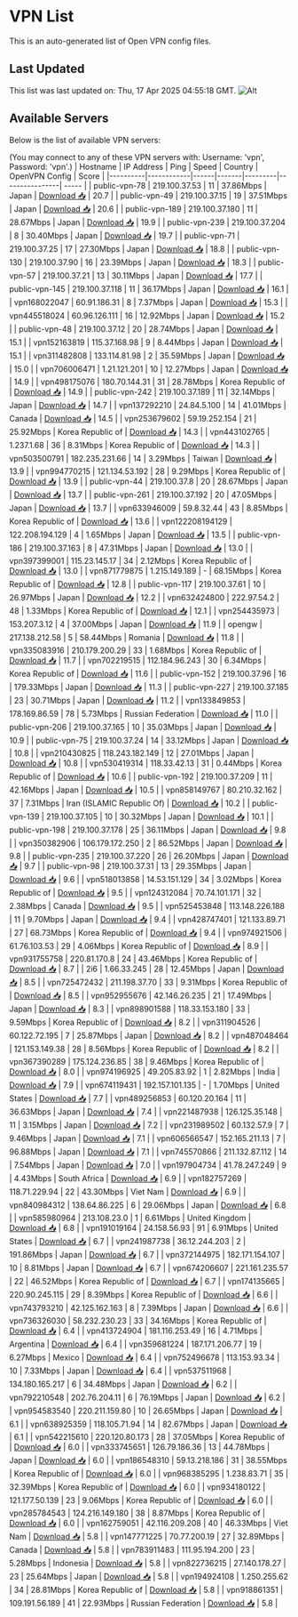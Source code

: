 # VPN List

This is an auto-generated list of Open VPN config files.

## Last Updated

This list was last updated on: Thu, 17 Apr 2025 04:55:18 GMT.
![Alt](https://repobeats.axiom.co/api/embed/186b98318ef1479477931607c1ad7d823f12451f.svg "Repobeats analytics image")

## Available Servers

Below is the list of available VPN servers:

(You may connect to any of these VPN servers with: Username: 'vpn', Password: 'vpn'.)
| Hostname | IP Address | Ping | Speed | Country | OpenVPN Config | Score |
|----------|------------|------|-------|---------|----------------| ----- |
| public-vpn-78 | 219.100.37.53 | 11 | 37.86Mbps | Japan | [Download 📥](./configs/server_0_JP.ovpn) | 20.7 |
| public-vpn-49 | 219.100.37.15 | 19 | 37.51Mbps | Japan | [Download 📥](./configs/server_1_JP.ovpn) | 20.6 |
| public-vpn-189 | 219.100.37.180 | 11 | 28.67Mbps | Japan | [Download 📥](./configs/server_2_JP.ovpn) | 19.9 |
| public-vpn-239 | 219.100.37.204 | 8 | 30.40Mbps | Japan | [Download 📥](./configs/server_3_JP.ovpn) | 19.7 |
| public-vpn-71 | 219.100.37.25 | 17 | 27.30Mbps | Japan | [Download 📥](./configs/server_4_JP.ovpn) | 18.8 |
| public-vpn-130 | 219.100.37.90 | 16 | 23.39Mbps | Japan | [Download 📥](./configs/server_5_JP.ovpn) | 18.3 |
| public-vpn-57 | 219.100.37.21 | 13 | 30.11Mbps | Japan | [Download 📥](./configs/server_6_JP.ovpn) | 17.7 |
| public-vpn-145 | 219.100.37.118 | 11 | 36.17Mbps | Japan | [Download 📥](./configs/server_7_JP.ovpn) | 16.1 |
| vpn168022047 | 60.91.186.31 | 8 | 7.37Mbps | Japan | [Download 📥](./configs/server_8_JP.ovpn) | 15.3 |
| vpn445518024 | 60.96.126.111 | 16 | 12.92Mbps | Japan | [Download 📥](./configs/server_9_JP.ovpn) | 15.2 |
| public-vpn-48 | 219.100.37.12 | 20 | 28.74Mbps | Japan | [Download 📥](./configs/server_10_JP.ovpn) | 15.1 |
| vpn152163819 | 115.37.168.98 | 9 | 8.44Mbps | Japan | [Download 📥](./configs/server_11_JP.ovpn) | 15.1 |
| vpn311482808 | 133.114.81.98 | 2 | 35.59Mbps | Japan | [Download 📥](./configs/server_12_JP.ovpn) | 15.0 |
| vpn706006471 | 1.21.121.201 | 10 | 12.27Mbps | Japan | [Download 📥](./configs/server_13_JP.ovpn) | 14.9 |
| vpn498175076 | 180.70.144.31 | 31 | 28.78Mbps | Korea Republic of | [Download 📥](./configs/server_14_KR.ovpn) | 14.9 |
| public-vpn-242 | 219.100.37.189 | 11 | 32.14Mbps | Japan | [Download 📥](./configs/server_15_JP.ovpn) | 14.7 |
| vpn137292210 | 24.84.5.100 | 14 | 41.01Mbps | Canada | [Download 📥](./configs/server_16_CA.ovpn) | 14.5 |
| vpn253679602 | 59.19.252.154 | 21 | 25.92Mbps | Korea Republic of | [Download 📥](./configs/server_17_KR.ovpn) | 14.3 |
| vpn443102765 | 1.237.1.68 | 36 | 8.31Mbps | Korea Republic of | [Download 📥](./configs/server_18_KR.ovpn) | 14.3 |
| vpn503500791 | 182.235.231.66 | 14 | 3.29Mbps | Taiwan | [Download 📥](./configs/server_19_TW.ovpn) | 13.9 |
| vpn994770215 | 121.134.53.192 | 28 | 9.29Mbps | Korea Republic of | [Download 📥](./configs/server_20_KR.ovpn) | 13.9 |
| public-vpn-44 | 219.100.37.8 | 20 | 28.67Mbps | Japan | [Download 📥](./configs/server_21_JP.ovpn) | 13.7 |
| public-vpn-261 | 219.100.37.192 | 20 | 47.05Mbps | Japan | [Download 📥](./configs/server_22_JP.ovpn) | 13.7 |
| vpn633946009 | 59.8.32.44 | 43 | 8.85Mbps | Korea Republic of | [Download 📥](./configs/server_23_KR.ovpn) | 13.6 |
| vpn122208194129 | 122.208.194.129 | 4 | 1.65Mbps | Japan | [Download 📥](./configs/server_24_JP.ovpn) | 13.5 |
| public-vpn-186 | 219.100.37.163 | 8 | 47.31Mbps | Japan | [Download 📥](./configs/server_25_JP.ovpn) | 13.0 |
| vpn397399001 | 115.23.145.17 | 34 | 2.12Mbps | Korea Republic of | [Download 📥](./configs/server_26_KR.ovpn) | 13.0 |
| vpn871779875 | 1.215.149.189 | - | 68.15Mbps | Korea Republic of | [Download 📥](./configs/server_27_KR.ovpn) | 12.8 |
| public-vpn-117 | 219.100.37.61 | 10 | 26.97Mbps | Japan | [Download 📥](./configs/server_28_JP.ovpn) | 12.2 |
| vpn632424800 | 222.97.54.2 | 48 | 1.33Mbps | Korea Republic of | [Download 📥](./configs/server_29_KR.ovpn) | 12.1 |
| vpn254435973 | 153.207.3.12 | 4 | 37.00Mbps | Japan | [Download 📥](./configs/server_30_JP.ovpn) | 11.9 |
| opengw | 217.138.212.58 | 5 | 58.44Mbps | Romania | [Download 📥](./configs/server_31_RO.ovpn) | 11.8 |
| vpn335083916 | 210.179.200.29 | 33 | 1.68Mbps | Korea Republic of | [Download 📥](./configs/server_32_KR.ovpn) | 11.7 |
| vpn702219515 | 112.184.96.243 | 30 | 6.34Mbps | Korea Republic of | [Download 📥](./configs/server_33_KR.ovpn) | 11.6 |
| public-vpn-152 | 219.100.37.96 | 16 | 179.33Mbps | Japan | [Download 📥](./configs/server_34_JP.ovpn) | 11.3 |
| public-vpn-227 | 219.100.37.185 | 23 | 30.71Mbps | Japan | [Download 📥](./configs/server_35_JP.ovpn) | 11.2 |
| vpn133849853 | 178.169.86.59 | 78 | 5.73Mbps | Russian Federation | [Download 📥](./configs/server_36_RU.ovpn) | 11.0 |
| public-vpn-206 | 219.100.37.165 | 10 | 35.03Mbps | Japan | [Download 📥](./configs/server_37_JP.ovpn) | 10.9 |
| public-vpn-75 | 219.100.37.24 | 14 | 33.12Mbps | Japan | [Download 📥](./configs/server_38_JP.ovpn) | 10.8 |
| vpn210430825 | 118.243.182.149 | 12 | 27.01Mbps | Japan | [Download 📥](./configs/server_39_JP.ovpn) | 10.8 |
| vpn530419314 | 118.33.42.13 | 31 | 0.44Mbps | Korea Republic of | [Download 📥](./configs/server_40_KR.ovpn) | 10.6 |
| public-vpn-192 | 219.100.37.209 | 11 | 42.16Mbps | Japan | [Download 📥](./configs/server_41_JP.ovpn) | 10.5 |
| vpn858149767 | 80.210.32.162 | 37 | 7.31Mbps | Iran (ISLAMIC Republic Of) | [Download 📥](./configs/server_42_IR.ovpn) | 10.2 |
| public-vpn-139 | 219.100.37.105 | 10 | 30.32Mbps | Japan | [Download 📥](./configs/server_43_JP.ovpn) | 10.1 |
| public-vpn-198 | 219.100.37.178 | 25 | 36.11Mbps | Japan | [Download 📥](./configs/server_44_JP.ovpn) | 9.8 |
| vpn350382906 | 106.179.172.250 | 2 | 86.52Mbps | Japan | [Download 📥](./configs/server_45_JP.ovpn) | 9.8 |
| public-vpn-235 | 219.100.37.220 | 26 | 26.20Mbps | Japan | [Download 📥](./configs/server_46_JP.ovpn) | 9.7 |
| public-vpn-98 | 219.100.37.31 | 13 | 29.35Mbps | Japan | [Download 📥](./configs/server_47_JP.ovpn) | 9.6 |
| vpn518013858 | 14.53.151.129 | 34 | 3.02Mbps | Korea Republic of | [Download 📥](./configs/server_48_KR.ovpn) | 9.5 |
| vpn124312084 | 70.74.101.171 | 32 | 2.38Mbps | Canada | [Download 📥](./configs/server_49_CA.ovpn) | 9.5 |
| vpn525453848 | 113.148.226.188 | 11 | 9.70Mbps | Japan | [Download 📥](./configs/server_50_JP.ovpn) | 9.4 |
| vpn428747401 | 121.133.89.71 | 27 | 68.73Mbps | Korea Republic of | [Download 📥](./configs/server_51_KR.ovpn) | 9.4 |
| vpn974921506 | 61.76.103.53 | 29 | 4.06Mbps | Korea Republic of | [Download 📥](./configs/server_52_KR.ovpn) | 8.9 |
| vpn931755758 | 220.81.170.8 | 24 | 43.46Mbps | Korea Republic of | [Download 📥](./configs/server_53_KR.ovpn) | 8.7 |
| 2i6 | 1.66.33.245 | 28 | 12.45Mbps | Japan | [Download 📥](./configs/server_54_JP.ovpn) | 8.5 |
| vpn725472432 | 211.198.37.70 | 33 | 9.31Mbps | Korea Republic of | [Download 📥](./configs/server_55_KR.ovpn) | 8.5 |
| vpn952955676 | 42.146.26.235 | 21 | 17.49Mbps | Japan | [Download 📥](./configs/server_56_JP.ovpn) | 8.3 |
| vpn898901588 | 118.33.153.180 | 33 | 9.59Mbps | Korea Republic of | [Download 📥](./configs/server_57_KR.ovpn) | 8.2 |
| vpn311904526 | 60.122.72.195 | 7 | 25.87Mbps | Japan | [Download 📥](./configs/server_58_JP.ovpn) | 8.2 |
| vpn487048464 | 121.153.149.38 | 28 | 8.56Mbps | Korea Republic of | [Download 📥](./configs/server_59_KR.ovpn) | 8.2 |
| vpn367390289 | 175.124.236.85 | 38 | 9.46Mbps | Korea Republic of | [Download 📥](./configs/server_60_KR.ovpn) | 8.0 |
| vpn974196925 | 49.205.83.92 | 1 | 2.82Mbps | India | [Download 📥](./configs/server_61_IN.ovpn) | 7.9 |
| vpn674119431 | 192.157.101.135 | - | 1.70Mbps | United States | [Download 📥](./configs/server_62_US.ovpn) | 7.7 |
| vpn489256853 | 60.120.20.164 | 11 | 36.63Mbps | Japan | [Download 📥](./configs/server_63_JP.ovpn) | 7.4 |
| vpn221487938 | 126.125.35.148 | 11 | 3.15Mbps | Japan | [Download 📥](./configs/server_64_JP.ovpn) | 7.2 |
| vpn231989502 | 60.132.57.9 | 7 | 9.46Mbps | Japan | [Download 📥](./configs/server_65_JP.ovpn) | 7.1 |
| vpn606566547 | 152.165.211.13 | 7 | 96.88Mbps | Japan | [Download 📥](./configs/server_66_JP.ovpn) | 7.1 |
| vpn745570866 | 211.132.87.112 | 14 | 7.54Mbps | Japan | [Download 📥](./configs/server_67_JP.ovpn) | 7.0 |
| vpn197904734 | 41.78.247.249 | 9 | 4.43Mbps | South Africa | [Download 📥](./configs/server_68_ZA.ovpn) | 6.9 |
| vpn182757269 | 118.71.229.94 | 22 | 43.30Mbps | Viet Nam | [Download 📥](./configs/server_69_VN.ovpn) | 6.9 |
| vpn840984312 | 138.64.86.225 | 6 | 29.06Mbps | Japan | [Download 📥](./configs/server_70_JP.ovpn) | 6.8 |
| vpn585980964 | 213.108.23.0 | 1 | 6.61Mbps | United Kingdom | [Download 📥](./configs/server_71_GB.ovpn) | 6.8 |
| vpn191019164 | 24.158.56.93 | 91 | 6.91Mbps | United States | [Download 📥](./configs/server_72_US.ovpn) | 6.7 |
| vpn241987738 | 36.12.244.203 | 2 | 191.86Mbps | Japan | [Download 📥](./configs/server_73_JP.ovpn) | 6.7 |
| vpn372144975 | 182.171.154.107 | 10 | 8.81Mbps | Japan | [Download 📥](./configs/server_74_JP.ovpn) | 6.7 |
| vpn674206607 | 221.161.235.57 | 22 | 46.52Mbps | Korea Republic of | [Download 📥](./configs/server_75_KR.ovpn) | 6.7 |
| vpn174135665 | 220.90.245.115 | 29 | 8.39Mbps | Korea Republic of | [Download 📥](./configs/server_76_KR.ovpn) | 6.6 |
| vpn743793210 | 42.125.162.163 | 8 | 7.39Mbps | Japan | [Download 📥](./configs/server_77_JP.ovpn) | 6.6 |
| vpn736326030 | 58.232.230.23 | 33 | 34.16Mbps | Korea Republic of | [Download 📥](./configs/server_78_KR.ovpn) | 6.4 |
| vpn413724904 | 181.116.253.49 | 16 | 4.71Mbps | Argentina | [Download 📥](./configs/server_79_AR.ovpn) | 6.4 |
| vpn359681224 | 187.171.206.77 | 19 | 6.27Mbps | Mexico | [Download 📥](./configs/server_80_MX.ovpn) | 6.4 |
| vpn752496678 | 113.153.93.34 | 10 | 7.33Mbps | Japan | [Download 📥](./configs/server_81_JP.ovpn) | 6.4 |
| vpn537511968 | 134.180.165.217 | 6 | 34.48Mbps | Japan | [Download 📥](./configs/server_82_JP.ovpn) | 6.2 |
| vpn792210548 | 202.76.204.11 | 6 | 76.19Mbps | Japan | [Download 📥](./configs/server_83_JP.ovpn) | 6.2 |
| vpn954583540 | 220.211.159.80 | 10 | 26.65Mbps | Japan | [Download 📥](./configs/server_84_JP.ovpn) | 6.1 |
| vpn638925359 | 118.105.71.94 | 14 | 82.67Mbps | Japan | [Download 📥](./configs/server_85_JP.ovpn) | 6.1 |
| vpn542215610 | 220.120.80.173 | 28 | 37.05Mbps | Korea Republic of | [Download 📥](./configs/server_86_KR.ovpn) | 6.0 |
| vpn333745651 | 126.79.186.36 | 13 | 44.78Mbps | Japan | [Download 📥](./configs/server_87_JP.ovpn) | 6.0 |
| vpn186548310 | 59.13.218.186 | 31 | 38.55Mbps | Korea Republic of | [Download 📥](./configs/server_88_KR.ovpn) | 6.0 |
| vpn968385295 | 1.238.83.71 | 35 | 32.39Mbps | Korea Republic of | [Download 📥](./configs/server_89_KR.ovpn) | 6.0 |
| vpn934180122 | 121.177.50.139 | 23 | 9.06Mbps | Korea Republic of | [Download 📥](./configs/server_90_KR.ovpn) | 6.0 |
| vpn285784543 | 124.216.149.180 | 38 | 8.87Mbps | Korea Republic of | [Download 📥](./configs/server_91_KR.ovpn) | 6.0 |
| vpn162759051 | 42.116.209.208 | 40 | 46.33Mbps | Viet Nam | [Download 📥](./configs/server_92_VN.ovpn) | 5.8 |
| vpn147771225 | 70.77.200.19 | 27 | 32.89Mbps | Canada | [Download 📥](./configs/server_93_CA.ovpn) | 5.8 |
| vpn783911483 | 111.95.194.200 | 23 | 5.28Mbps | Indonesia | [Download 📥](./configs/server_94_ID.ovpn) | 5.8 |
| vpn822736215 | 27.140.178.27 | 23 | 25.64Mbps | Japan | [Download 📥](./configs/server_95_JP.ovpn) | 5.8 |
| vpn194924108 | 1.250.255.62 | 34 | 28.81Mbps | Korea Republic of | [Download 📥](./configs/server_96_KR.ovpn) | 5.8 |
| vpn918861351 | 109.191.56.189 | 41 | 22.93Mbps | Russian Federation | [Download 📥](./configs/server_97_RU.ovpn) | 5.8 |
